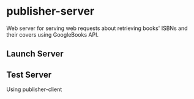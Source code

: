 # publisher-server

Web server for serving web requests about retrieving books' ISBNs and their covers using GoogleBooks API.

## Launch Server

## Test Server
Using publisher-client
